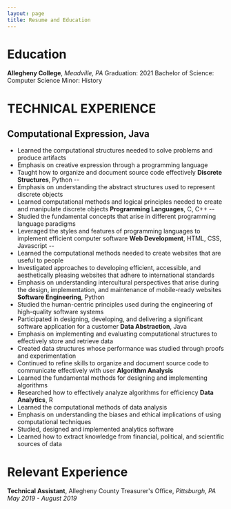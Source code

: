 ```yaml
---
layout: page
title: Resume and Education
---
```



**Education**
============
**Allegheny College**, *Meadville, PA*                          Graduation: 2021
Bachelor of Science: Computer Science
Minor: History

**TECHNICAL EXPERIENCE**
========================
**Computational Expression**, Java
--
  - Learned the computational structures needed to solve problems and produce artifacts
  - Emphasis on creative expression through a programming language
  - Taught how to organize and document source code effectively
**Discrete Structures**, Python
--
  - Emphasis on understanding the abstract structures used to represent discrete objects
  - Learned computational methods and logical principles needed to create and manipulate discrete objects
**Programming Languages**, C, C++
--
  - Studied the fundamental concepts that arise in different programming language paradigms
  - Leveraged the styles and features of programming languages to implement efficient computer software
**Web Development**, HTML, CSS, Javascript
--
  - Learned the computational methods needed to create websites that are useful to people
  - Investigated approaches to developing efficient, accessible, and aesthetically pleasing websites that adhere to international standards
  - Emphasis on understanding intercultural perspectives that arise during the design, implementation, and maintenance of mobile-ready websites
**Software Engineering**, Python
  - Studied the human-centric principles used during the engineering of high-quality software systems
  - Participated in designing, developing, and delivering a significant software application for a customer
**Data Abstraction**, Java
  - Emphasis on implementing and evaluating computational structures to effectively store and retrieve data
  - Created data structures whose performance was studied through proofs and experimentation
  - Continued to refine skills to organize and document source code to communicate effectively with user
**Algorithm Analysis**
  - Learned the fundamental methods for designing and implementing algorithms
  - Researched how to effectively analyze algorithms for efficiency
**Data Analytics**, R
  - Learned the computational methods of data analysis
  - Emphasis on understanding the biases and ethical implications of using computational techniques
  - Studied, designed and implemented analytics software
  - Learned how to extract knowledge from financial, political, and scientific sources of data

  **Relevant Experience**
  =======================
  **Technical Assistant**, Allegheny County Treasurer's Office, *Pittsburgh, PA*              *May 2019 - August 2019*
